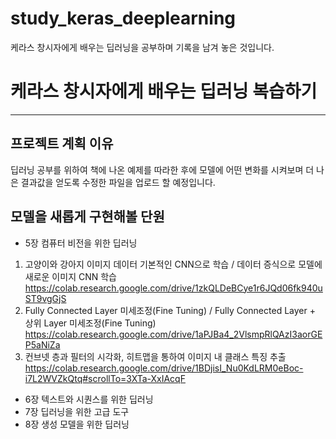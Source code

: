 # study_keras_deeplearning
케라스 창시자에게 배우는 딥러닝을 공부하며 기록을 남겨 놓은 것입니다.

# 케라스 창시자에게 배우는 딥러닝 복습하기
---------
## 프로젝트 계획 이유
딥러닝 공부를 위하여 책에 나온 예제를 따라한 후에 모델에 어떤 변화를 시켜보며 더 나은 결과값을 얻도록 수정한 파일을 업로드 할 예정입니다. 

## 모델을 새롭게 구현해볼 단원
* 5장 컴퓨터 비전을 위한 딥러닝
1. 고양이와 강아지 이미지 데이터 기본적인 CNN으로 학습 / 데이터 증식으로 모델에 새로운 이미지 CNN 학습
https://colab.research.google.com/drive/1zkQLDeBCye1r6JQd06fk940uST9vgGjS
2. Fully Connected Layer 미세조정(Fine Tuning) / Fully Connected Layer + 상위 Layer 미세조정(Fine Tuning)
https://colab.research.google.com/drive/1aPJBa4_2VlsmpRlQAzI3aorGEP5aNiZa
3. 컨브넷 층과 필터의 시각화, 히트맵을 통하여 이미지 내 클래스 특징 추출
https://colab.research.google.com/drive/1BDjisI_Nu0KdLRM0eBoc-i7L2WVZkQtq#scrollTo=3XTa-XxIAcqF

* 6장 텍스트와 시퀀스를 위한 딥러닝
* 7장 딥러닝을 위한 고급 도구
* 8장 생성 모델을 위한 딥러닝
